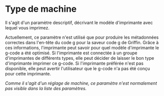 Type de machine
====
Il s'agit d'un paramètre descriptif, décrivant le modèle d'imprimante avec lequel vous imprimez.

Actuellement, ce paramètre n'est utilisé que pour produire les métadonnées correctes dans l'en-tête du code g pour la saveur code g de Griffin. Grâce à ces informations, l'imprimante peut savoir pour quel modèle d'imprimante le g-code a été optimisé. Si l'imprimante est connectée à un groupe d'imprimantes de différents types, elle peut décider de laisser le bon type d'imprimante imprimer ce g-code. Si l'imprimante préférée n'est pas disponible, elle peut avertir l'utilisateur que le g-code n'a pas été conçu pour cette imprimante.

*Comme il s'agit d'un réglage de machine, ce paramètre n'est normalement pas visible dans la liste des paramètres.*
